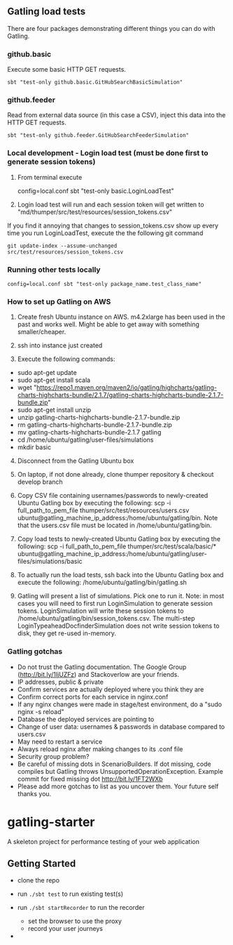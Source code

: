 ## Gatling load tests

There are four packages demonstrating different things you can do with Gatling.

### github.basic

Execute some basic HTTP GET requests.

    sbt "test-only github.basic.GitHubSearchBasicSimulation"

### github.feeder

Read from external data source (in this case a CSV), inject this data into the HTTP GET requests.

    sbt "test-only github.feeder.GitHubSearchFeederSimulation"


### Local development - Login load test (must be done first to generate session tokens)

1. From terminal execute

    config=local.conf sbt "test-only basic.LoginLoadTest"

2. Login load test will run and each session token will get written to "md/thumper/src/test/resources/session_tokens.csv"

If you find it annoying that changes to session_tokens.csv show up every time you run LoginLoadTest, execute the
the following git command

    git update-index --assume-unchanged src/test/resources/session_tokens.csv

### Running other tests locally

    config=local.conf sbt "test-only package_name.test_class_name"

### How to set up Gatling on AWS

1. Create fresh Ubuntu instance on AWS. m4.2xlarge has been used in the past and works well. Might be able to get away with something smaller/cheaper.

2. ssh into instance just created

3. Execute the following commands:

  * sudo apt-get update
  * sudo apt-get install scala
  * wget "https://repo1.maven.org/maven2/io/gatling/highcharts/gatling-charts-highcharts-bundle/2.1.7/gatling-charts-highcharts-bundle-2.1.7-bundle.zip"
  * sudo apt-get install unzip
  * unzip gatling-charts-highcharts-bundle-2.1.7-bundle.zip
  * rm gatling-charts-highcharts-bundle-2.1.7-bundle.zip
  * mv gatling-charts-highcharts-bundle-2.1.7 gatling
  * cd /home/ubuntu/gatling/user-files/simulations
  * mkdir basic

4. Disconnect from the Gatling Ubuntu box

5. On laptop, if not done already, clone thumper repository & checkout develop branch

6. Copy CSV file containing usernames/passwords to newly-created Ubuntu Gatling box by executing the following: scp -i full_path_to_pem_file thumper/src/test/resources/users.csv ubuntu@gatling_machine_ip_address:/home/ubuntu/gatling/bin. Note that the users.csv file must be located in /home/ubuntu/gatling/bin.

7. Copy load tests to newly-created Ubuntu Gatling box by executing the following: scp -i full_path_to_pem_file thumper/src/test/scala/basic/* ubuntu@gatling_machine_ip_address:/home/ubuntu/gatling/user-files/simulations/basic

8. To actually run the load tests, ssh back into the Ubuntu Gatling box and execute the following: /home/ubuntu/gatling/bin/gatling.sh

9. Gatling will present a list of simulations. Pick one to run it. Note: in most cases you will need to first run LoginSimulation to generate session tokens. LoginSimulation will write these session tokens to /home/ubuntu/gatling/bin/session_tokens.csv. The multi-step LoginTypeaheadDocfinderSimulation does not write session tokens to disk, they get re-used in-memory.

### Gatling gotchas
* Do not trust the Gatling documentation. The Google Group (http://bit.ly/1IjUZFz) and Stackoverlow are your friends.
* IP addresses, public & private
* Confirm services are actually deployed where you think they are
* Confirm correct ports for each service in nginx.conf
* If any nginx changes were made in stage/test environment, do a "sudo nginx -s reload"
* Database the deployed services are pointing to
* Change of user data: usernames & passwords in database compared to users.csv
* May need to restart a service
* Always reload nginx after making changes to its .conf file
* Security group problem?
* Be careful of missing dots in ScenarioBuilders. If dot missing, code compiles but Gatling throws
  UnsupportedOperationException. Example commit for fixed missing dot http://bit.ly/1FT2WXb
* Please add more gotchas to list as you uncover them. Your future self thanks you.


gatling-starter
===============

A skeleton project for performance testing of your web application

## Getting Started

- clone the repo

- run `./sbt test` to run existing test(s)

- run `./sbt startRecorder` to run the recorder

    - set the browser to use the proxy
    - record your user journeys

-

